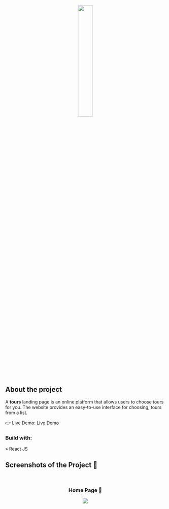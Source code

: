 <div align='center'><img style="width:30%" src='https://zakharlobai-backroads.netlify.app/static/media/logo.08d970fd0ddb0af90a9c60fb965e56d2.svg'/></div>

<h2>About the project</h2>

  <p>A <b>tours</b> landing page is an online platform that allows users to choose tours for you. The website provides an easy-to-use interface for choosing, tours from a list.</p>

👉 Live Demo: <a href='https://zakharlobai-backroads.netlify.app/'>Live Demo</a>

<h3>Build with:</h3>

» React JS

<h2>Screenshots of the Project 📸</h2>
<br>
<h3 align='center'>Home Page 🏡</h3>

<div align='center'>
<img src='![Backroads-App](https://github.com/zakhar-lobai/backroads/assets/29870526/311c45c4-7f4f-4647-ad95-a567ac8b4cd4)
'/>

</div>
